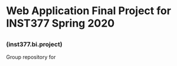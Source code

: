 # Web Application Final Project for INST377 Spring 2020
## 
### (inst377.bi.project)
Group repository for 
